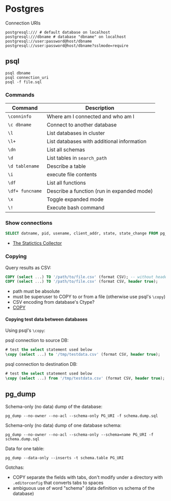# Postgres

Connection URIs

```
postgresql:/// # default database on localhost
postgresql:///dbname # database "dbname" on localhost
postgresql://user:password@host/dbname
postgresql://user:password@host/dbname?sslmode=require
```

## psql

```
psql dbname
psql connection_uri
psql -f file.sql
```

### Commands

| Command | Description |
| ------- | ----------- |
| `\conninfo` | Where am I connected and who am I |
| `\c dbname` | Connect to another database |
| `\l` | List databases in cluster |
| `\l+` | List databases with additional information |
| `\dn` | List all schemas |
| `\d` | List tables in `search_path` |
| `\d tablename` | Describe a table |
| `\i` | execute file contents |
| `\df` | List all functions |
| `\df+ funcname` | Describe a function (run in expanded mode) |
| `\x` | Toggle expanded mode |
| `\!` | Execute bash command |

### Show connections

```sql
SELECT datname, pid, usename, client_addr, state, state_change FROM pg_stat_activity;
```

* [The Statictics Collector](https://www.postgresql.org/docs/9.2/static/monitoring-stats.html)

### Copying

Query results as CSV:

```sql
COPY (select ...) TO '/path/to/file.csv' (format CSV); -- without header
COPY (select ...) TO '/path/to/file.csv' (format CSV, header true);
```

* path must be absolute
* must be superuser to COPY to or from a file (otherwise use psql's `\copy`)
* CSV encoding from database's Ctype?
* [COPY](https://www.postgresql.org/docs/current/static/sql-copy.html)

#### Copying test data between databases

Using psql's `\copy`:

psql connection to source DB:

```sql
# test the select statement used below
\copy (select ...) to '/tmp/testdata.csv' (format CSV, header true);
```

psql connection to destination DB:

```sql
# test the select statement used below
\copy (select ...) from '/tmp/testdata.csv' (format CSV, header true);
```

## pg_dump

Schema-only (no data) dump of the database:

    pg_dump --no-owner --no-acl --schema-only PG_URI -f schema.dump.sql

Schema-only (no data) dump of one database schema:

    pg_dump --no-owner --no-acl --schema-only --schema=name PG_URI -f schema.dump.sql

Data for one table:

    pg_dump --data-only --inserts -t schema.table PG_URI

Gotchas:

* COPY separate the fields with tabs, don't modify under a directory
  with `.editorconfig` that converts tabs to spaces
* ambiguous use of word "schema" (data definition vs schema of the database)
